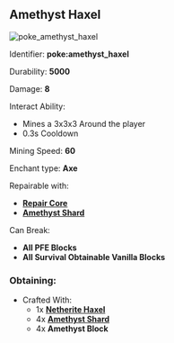 ## Amethyst Haxel
![poke_amethyst_haxel](https://github.com/ItsMePok/PFE/assets/136857747/41b308d8-3549-4fac-87eb-ed857050f458)

Identifier: **poke:amethyst_haxel**

Durability: **5000**

Damage: **8**

Interact Ability:
* Mines a 3x3x3 Around the player
* 0.3s Cooldown

Mining Speed: **60**

Enchant type: **Axe**

Repairable with:
* **[Repair Core](https://pfewiki.gitbook.io/home/items/cores/repair-core)**
* **[Amethyst Shard](https://minecraft.wiki/w/Amethyst_Shard)**

Can Break:
* **All PFE Blocks**
* **All Survival Obtainable Vanilla Blocks**

### Obtaining:
* Crafted With:
    * 1x **[Netherite Haxel](https://github.com/ItsMePok/PFE/wiki/Netherite-Haxel)**
    * 4x **[Amethyst Shard](https://minecraft.wiki/w/Amethyst_Shard)**
    * 4x **Amethyst Block**